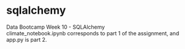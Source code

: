 # sqlalchemy
Data Bootcamp Week 10 - SQLAlchemy  
climate_notebook.ipynb corresponds to part 1 of the assignment, and app.py is part 2.  
